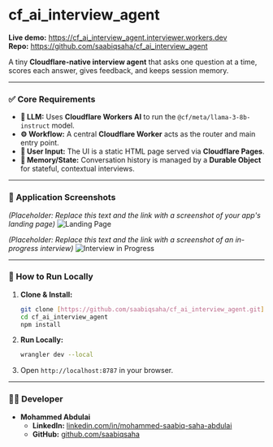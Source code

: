 # cf_ai_interview_agent

**Live demo:** https://cf_ai_interview_agent.interviewer.workers.dev  
**Repo:** https://github.com/saabiqsaha/cf_ai_interview_agent

A tiny **Cloudflare-native interview agent** that asks one question at a time, scores each answer, gives feedback, and keeps session memory.

---

### ✅ Core Requirements

* **🧠 LLM:** Uses **Cloudflare Workers AI** to run the `@cf/meta/llama-3-8b-instruct` model.
* **⚙️ Workflow:** A central **Cloudflare Worker** acts as the router and main entry point.
* **💬 User Input:** The UI is a static HTML page served via **Cloudflare Pages**.
* **💾 Memory/State:** Conversation history is managed by a **Durable Object** for stateful, contextual interviews.

---

### 📸 Application Screenshots

*(Placeholder: Replace this text and the link with a screenshot of your app's landing page)*
![Landing Page](https://i.imgur.com/your-screenshot-url-1.png)

*(Placeholder: Replace this text and the link with a screenshot of an in-progress interview)*
![Interview in Progress](https://i.imgur.com/your-screenshot-url-2.png)

---

### 🚀 How to Run Locally

1.  **Clone & Install:**
    ```bash
    git clone [https://github.com/saabiqsaha/cf_ai_interview_agent.git](https://github.com/saabiqsaha/cf_ai_interview_agent.git)
    cd cf_ai_interview_agent
    npm install
    ```
2.  **Run Locally:**
    ```bash
    wrangler dev --local
    ```
3.  Open `http://localhost:8787` in your browser.

---

### 👨‍💻 Developer

* **Mohammed Abdulai**
    * **LinkedIn:** [linkedin.com/in/mohammed-saabiq-saha-abdulai](https://www.linkedin.com/in/mohammed-saabiq-saha-abdulai-099b00257/)
    * **GitHub:** [github.com/saabiqsaha](https://github.com/saabiqsaha)
